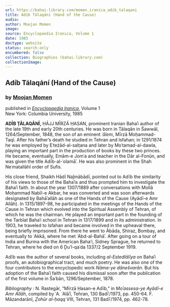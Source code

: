 ```yaml
---
url: https://bahai-library.com/momen_iranica_adib_talaqani
title: Adíb Tálaqání (Hand of the Cause)
audio: 
author: Moojan Momen
image: 
source: Encyclopaedia Iranica, Volume 1
date: 1985
doctype: website
status: search-only
encumbered: false
collection: Biographies (bahai-library.com)
collectionImage: 
---
```



## Adíb Tálaqání (Hand of the Cause)

### by [Moojan Momen](https://bahai-library.com/author/Moojan+Momen)

published in [_Encyclopaedia Iranica_](https://bahai-library.com/series/Encyclopaedia%20Iranica), Volume 1  
New York: Columbia University, 1985


**ADĪB ṬĀLAQĀNĪ,** ḤĀJJ MĪRZĀ ḤASAN, prominent Iranian Bahaʾi author of the late 19th and early 20th centuries. He was born in Ṭālaqān in Šawwāl, 1264/September, 1848, the son of an eminent _ʿālem_, Mīrzā Moḥammad-Taqī. After his father’s death he studied in Tehran and Isfahan; in 1291/1874 he was employed by Eʿteżād-al-salṭana and later by Moʿtamad-al-dawla, playing an important part in the production of books by these two princes. He became, eventually, Emām-e Jomʿa and teacher in the Dār al-Fonūn, and was given the title Adīb-al-ʿolamāʾ. He was also prominent in the Shah Neʿmatallāhī order of Sufis.

His close friend, Shaikh Hādī Naǰmābādī, pointed out to Adīb the similarity of his views to those of the Bahaʾis and thus prompted him to investigate the Bahaʾi faith. In about the year 1307/1889 after conversations with Mollā Moḥammad Nabīl-e Akbar, he was converted and was soon afterwards designated by Bahāʾallāh as one of the Hands of the Cause (Ayādī-e Amr Allāh). In 1315/1897-98, he participated in the meetings of the Hands of the Cause in Tehran which evolved into the Spiritual Assembly of Tehran, of which he was the chairman. He played an important part in the founding of the Tarbīat Bahaʾi school in Tehran in 1317/1899 and in its administration. In 1903, he traveled to Isfahan and became involved in the upheaval there, being briefly imprisoned. From there he went to Ābāda, Shiraz, Bombay, and eventually to ʿAkkā, where he met ʿAbd-al-Bahāʾ. After going on a tour of India and Burma with the American Baha’i, Sidney Sprague, he returned to Tehran, where he died on 6 Ḏu’l-qaʿda 1337/2 September 1919.

Adīb was the author of several books, including _al-Estedlālīya_ on Bahaʾi proofs, an autobiographical tract, and much poetry. He was also one of the four contributors to the encyclopedic work _Nāma-ye dānešvarān_. But his adoption of the Bahaʾi faith caused his dismissal soon after the publication of the first volume in Šaʿbān, 1296/September, 1878.

_Bibliography_ : N. Rastegār, “Mīrzā Ḥasan-e Adīb,” in _Moʾassesa-ye Ayādī-e Amr Allāh_, compiled by ʿA. ʿAlāʾī, Tehran, 130 Badīʿ/1973, pp. 450-64. F. Māzandarānī, _Ẓohūr al-ḥaqq_ VIII, Tehran, 131 Badīʿ/1974, pp. 462-78.